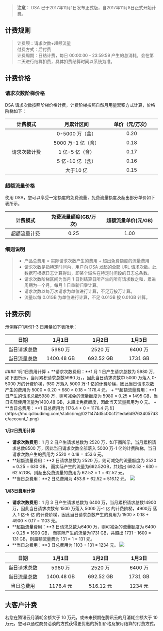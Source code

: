 > **注意：**
> DSA 已于2017年11月1日发布正式版，自2017年11月8日正式开始计费。

## 计费规则 ##

> 计费项：请求次数+超额流量  
> 付费方式：后付费  
> 计费周期：日结计费，每日 00:00:00 - 23:59:59 产生的总消耗，会在第二天进行结算扣费，具体扣费结算时间以系统为准。

## 计费价格 ##
### 请求次数阶梯价格
DSA 请求次数按照阶梯价格计费，计费阶梯按照自然月用量累积方式计算，价格阶梯如下：
<table>
	<thead>
		<tr>
			<th scope="col" style="text-align: center;width: 145px;">计费模式</th>
			<th scope="col" style="text-align: center;width: 154px;">月累计区间</th>
			<th scope="col" style="text-align: center;width: 145px;">单价（元/万次）
			</th>
		</tr>
	</thead>
	<tbody>
		<tr>
			<td colspan="1" rowspan="6" style="text-align: center; width: 145px;">请求次数计费</td>
			<td style="text-align: center; width: 154px;">0-5000 万（含）</td>
			<td style="text-align: center; width: 180px;">0.20</td>
		</tr>
		<tr>
			<td style="text-align: center; width: 200px;">5000 万-1 亿（含）</td>
			<td style="text-align: center; width: 180px;">0.18</td>
		</tr>
		<tr>
			<td style="text-align: center; width: 154px;">1 亿-5 亿（含）</td>
			<td style="text-align: center; width: 180px;">0.17</td>
		</tr>
		<tr>
			<td style="text-align: center; width: 154px;">5 亿-10 亿（含）</td>
			<td style="text-align: center; width: 180px;">0.16</td>
		</tr>
		<tr>
			<td style="text-align: center; width: 154px;">大于10 亿</td>
			<td style="text-align: center; width: 180px;">0.15</td>
		</tr>
	</tbody>
</table>

### 超额流量价格
使用 DSA，您可以享受一定额度的免费流量，免费流量额度及超出部分单价如下表所示。

<table>
	<thead>
		<tr>
			<th scope="col" style="text-align: center;width: 145px;">计费模式</th>
			<th scope="col" style="text-align: center;width: 200px;">免费流量额度(GB/万次)</th>
			<th scope="col" style="text-align: center;width: 200px;">超额流量单价(元/GB)</th>
			</th>
		</tr>
	</thead>
	<tbody>
		<tr>
			<td style="text-align: center; width: 145px;">超额流量计费</td>
			<td style="text-align: center; width: 145px;">0.25</td>
			<td style="text-align: center; width: 154px;">1.00</td>
		</tr>		
	</tbody>
</table>

### 细则说明

>- 产品总费用 = 实际请求次数产生的费用 + 超出免费额度的流量费用
>- 请求次数是指特定时间内，用户向 DSA 发起的全部 URL 请求次数。此数据可根据日志计算得出，即某个域名在特定时间段的日志总条数。
>- 请求次数阶梯区间为当月 1 日到结算日所产生的所有请求数之和，累进周期为一个月，每月 1 日重新归零计算。
>- 请求次数以每万次请求为单位进行计算，不足万按万计算。
>- 流量以每 0.01GB 为单位进行计算，不足 0.01GB 按 0.01GB 计算。

## 计费示例
示例客户1月份1-3 日用量如下表所示：
<table>
	<thead>
		<tr>
			<th scope="col" style="text-align: center;width: 140px;">日期</th>
			<th scope="col" style="text-align: center;width: 140px;">1月1日</th>
			<th scope="col" style="text-align: center;width: 140px;">1月2日</th>
			<th scope="col" style="text-align: center;width: 140px;">1月3日</th>
		</tr>
	</thead>
	<tbody>
		<tr>
			<td style="text-align: center; width: 140px;">当日请求总数</td>
			<td style="text-align: center; width: 140px;">5980 万</td>
			<td style="text-align: center; width: 140px;">2520 万</td>
			<td style="text-align: center; width: 140px;">6400 万</td>
		</tr>
		<tr>
			<td style="text-align: center; width: 140px;">当日流量总数</td>
			<td style="text-align: center; width: 140px;">1400.48 GB</td>
			<td style="text-align: center; width: 140px;">692.52 GB</td>
			<td style="text-align: center; width: 140px;">1731 GB</td>
		</tr>		
	</tbody>
</table>
#### 1月1日费用计算
+ **请求次数费用：**1 月 1 日产生请求总数为 5980 万，如下图所示，当月累积请求总数5980 万，，因此当日请求次数中 5000 万落入 0-5000 万的计费阶梯，980 万落入 5000 万-1 亿的计费阶梯，因此当日请求次数产生的费用为 5000 &times; 0.20 + 980 &times; 0.18 = 1176.4 元。
+ **超额流量费用：**1 日产生的请求总数5980 万，则可减免的流量额度为 5980 &times; 0.25 = 1495 GB，当日实际使用流量为1400.48 GB，未超出免费额度，因此当天流量费用为 0 元。
+ **当日总费用：**1 日总费用为 1176.4 + 0 = 1176.4 元
![](https://mc.qcloudimg.com/static/img/02f1474d5c00cf21eda6d97634057d3e/account_1.png)

#### 1月2日费用计算
+ **请求次数费用**：1 月 2 日产生请求总数为 2520 万，如下图所示，当月累积请求总数8500 万，因此当日请求次数全部落入 5000 万-1 亿的计费阶梯，当日请求次数产生的费用为 2520 &times; 0.18 = 453.6 元。
+ **超额流量费用：**2 日请求总数为 2520 万，则可减免的流量额度为 2520 &times; 0.25 = 630 GB， 而实际产生的流量为692.52GB，共超出 692.52 - 630 = 62.52GB，则超出免费流量的费用为 62.52 &times; 1 = 62.52 元。
+ **当日总费用：**2 日总费用为 453.6 + 62.52 = 516.12 元。
![](https://mc.qcloudimg.com/static/img/9bd000d948aa3d0eda88aae36b4fe16a/account_2.png)

#### 1月3日费用计算
+ **请求次数费用**：1 月 3 日产生请求总数为 6400 万，当月累积请求总数14900 万，因此当日请求次数有 1500 万落入 5000 万-1 亿 的计费阶梯，4900万 落入 1 亿-5 亿 的计费阶梯，因此当日请求总数产生的费用为 1500 &times; 0.18 + 4900 &times; 0.17 = 1103 元。
+ **超额流量费用：**3 日请求总数为6400 万，则可减免的流量额度为 6400 &times; 0.25 = 1600 GB， 而实际产生的流量为1731 GB，共超出 1731 - 1600 = 131 GB，则超额流量费为 131 &times; 1 = 131 元。
+ **当日总费用：**3 日总费用为 1103 + 131 = 1234 元。
![](https://mc.qcloudimg.com/static/img/966a75858beab42b605c7a708308a075/account_3.png)

<table>
	<thead>
		<tr>
			<th scope="col" style="text-align: center;width: 140px;">日期</th>
			<th scope="col" style="text-align: center;width: 140px;">1月1日</th>
			<th scope="col" style="text-align: center;width: 140px;">1月2日</th>
			<th scope="col" style="text-align: center;width: 140px;">1月3日</th>
		</tr>
	</thead>
	<tbody>
		<tr>
			<td style="text-align: center; width: 140px;">当日请求总数</td>
			<td style="text-align: center; width: 140px;">5980 万</td>
			<td style="text-align: center; width: 140px;">2520 万</td>
			<td style="text-align: center; width: 140px;">6400 万</td>
		</tr>
		<tr>
			<td style="text-align: center; width: 140px;">当日流量总数</td>
			<td style="text-align: center; width: 140px;">1400.48 GB</td>
			<td style="text-align: center; width: 140px;">692.52 GB</td>
			<td style="text-align: center; width: 140px;">1731 GB</td>
		</tr>		
		<tr>
			<td style="text-align: center; width: 140px;">当日总费用</td>
			<td style="text-align: center; width: 140px;">1176.4 元</td>
			<td style="text-align: center; width: 140px;">516.12 元</td>
			<td style="text-align: center; width: 140px;">1234 元</td>
		</tr>
	</tbody>
</table>

## 大客户计费

若您在腾讯云月消耗金额大于 10 万元，或未来预期在腾讯云的月消耗金额大于 10 万元，您可以通过商务洽谈的方式获得更优惠的折扣价格及按月结算的付费方式。
